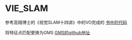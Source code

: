 # VIE_SLAM
参考高翔博士的《视觉SLAM十四讲》中的VO完成的 [书中的代码](https://github.com/gaoxiang12/slambook)

将特征点匹配更换为GMS [GMS的github地址](https://github.com/JiawangBian/GMS-Feature-Matcher)
